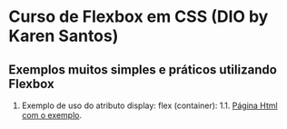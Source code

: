 # Curso de Flexbox em CSS (DIO by Karen Santos)

## Exemplos muitos simples e práticos utilizando Flexbox

1. Exemplo de uso do atributo display: flex (container):
   1.1. [Página Html com o exemplo](./0-display-flex.html).
